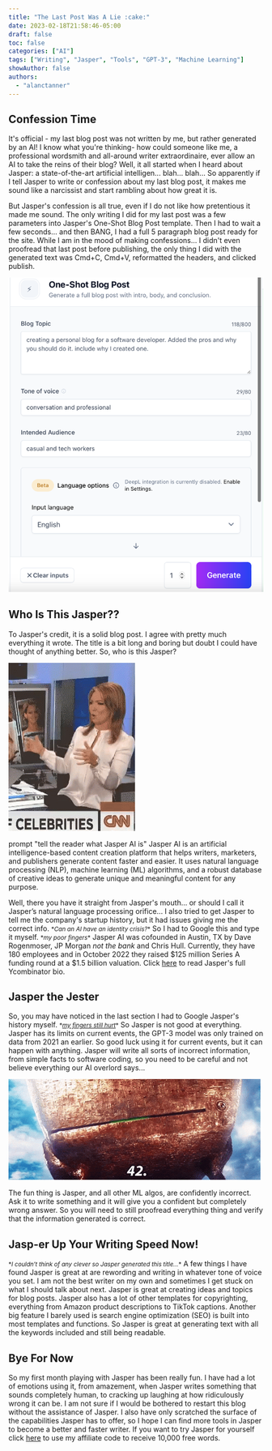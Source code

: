 ```yaml
---
title: "The Last Post Was A Lie :cake:"
date: 2023-02-18T21:58:46-05:00
draft: false
toc: false
categories: ["AI"]
tags: ["Writing", "Jasper", "Tools", "GPT-3", "Machine Learning"]
showAuthor: false
authors:
  - "alanctanner"
---
```


## Confession Time
It's official - my last blog post was not written by me, but rather generated by an AI! I know what you're thinking- how could someone like me, a professional wordsmith and all-around writer extraordinaire, ever allow an AI to take the reins of their blog? Well, it all started when I heard about Jasper: a state-of-the-art artificial intelligen... blah... blah... So apparently if I tell Jasper to write or confession about my last blog post, it makes me sound like a narcissist and start rambling about how great it is. 

But Jasper's confession is all true, even if I do not like how pretentious it made me sound. The only writing I did for my last post was a few parameters into Jasper's One-Shot Blog Post template. Then I had to wait a few seconds... and then BANG, I had a full 5 paragraph blog post ready for the site. While I am in the mood of making confessions... I didn't even proofread that last post before publishing, the only thing I did with the generated text was Cmd+C, Cmd+V, reformatted the headers, and clicked publish. 

![One Shot Blog Config](img/OneShotBlog.png "This is all I needed to config to write my last blog post")

## Who Is This Jasper??
To Jasper's credit, it is a solid blog post. I agree with pretty much everything it wrote. The title is a bit long and boring but doubt I could have thought of anything better. So, who is this Jasper?

![Who Is This Jasper Meme](img/whoisthisjasper.gif "Well who is this?")

prompt "tell the reader what Jasper AI is"
Jasper AI is an artificial intelligence-based content creation platform that helps writers, marketers, and publishers generate content faster and easier. It uses natural language processing (NLP), machine learning (ML) algorithms, and a robust database of creative ideas to generate unique and meaningful content for any purpose. 

Well, there you have it straight from Jasper's mouth... or should I call it Jasper’s natural language processing orifice... I also tried to get Jasper to tell me the company's startup history, but it had issues giving me the correct info. <small>\**Can an AI have an identity crisis?*\*</small> So I had to Google this and type it myself. <small>\**my poor fingers*\*</small> Jasper AI was cofounded in Austin, TX by  Dave Rogenmoser, JP Morgan *not the bank* and Chris Hull. Currently, they have 180 employees and in October 2022 they raised $125 million Series A funding round at a $1.5 billion valuation. Click [here](https://www.ycombinator.com/companies/jasper-aihttps://www.ycombinator.com/companies/jasper-ai) to read Jasper's full Ycombinator bio. 

## Jasper the Jester
So, you may have noticed in the last section I had to Google Jasper's history myself. <small>\**[my fingers still hurt](https://youtu.be/SrIf0oYTtaI)*\*</small> So Jasper is not good at everything. Jasper has its limits on current events, the GPT-3 model was only trained on data from 2021 an earlier. So good luck using it for current events, but it can happen with anything. Jasper will write all sorts of incorrect information, from simple facts to software coding, so you need to be careful and not believe everything our AI overlord says...

![The Answer to everything](img/42.gif "The only answer AI needs to give.")

The fun thing is Jasper, and all other ML algos, are confidently incorrect. Ask it to write something and it will give you a confident but completely wrong answer. So you will need to still proofread everything thing and verify that the information generated is correct.

## Jasp-er Up Your Writing Speed Now! 
<small>\**I couldn’t think of any clever so Jasper generated this title...*\*</small>     A few things I have found Jasper is great at are rewording and writing in whatever tone of voice you set. I am not the best writer on my own and sometimes I get stuck on what I should talk about next. Jasper is great at creating ideas and topics for blog posts. Jasper also has a lot of other templates for copyrighting, everything from Amazon product descriptions to TikTok captions. Another big feature I barely used is search engine optimization (SEO) is built into most templates and functions. So Jasper is great at generating text with all the keywords included and still being readable.

## Bye For Now
So my first month playing with Jasper has been really fun. I have had a lot of emotions using it, from amazement, when Jasper writes something that sounds completely human, to cracking up laughing at how ridiculously wrong it can be. I am not sure if I would be bothered to restart this blog without the assistance of Jasper. I also have only scratched the surface of the capabilities Jasper has to offer, so I hope I can find more tools in Jasper to become a better and faster writer. If you want to try Jasper for yourself click [here](https://jasper.ai?utm_source=partner&fpr=alan51) to use my affiliate code to receive 10,000 free words.